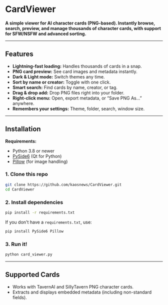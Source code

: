# CardViewer

**A simple viewer for AI character cards (PNG-based). Instantly browse, search, preview, and manage thousands of character cards, with support for SFW/NSFW and advanced sorting.**

---

## Features

* **Lightning-fast loading:** Handles thousands of cards in a snap.
* **PNG card preview:** See card images and metadata instantly.
* **Dark & Light mode:** Switch themes any time.
* **Sort by name or creator:** Toggle with one click.
* **Smart search:** Find cards by name, creator, or tag.
* **Drag & drop add:** Drop PNG files right into your folder.
* **Right-click menu:** Open, export metadata, or “Save PNG As...” anywhere.
* **Remembers your settings:** Theme, folder, search, window size.

---

## Installation

**Requirements:**

* Python 3.8 or newer
* [PySide6](https://pypi.org/project/PySide6/) (Qt for Python)
* [Pillow](https://pypi.org/project/Pillow/) (for image handling)

### **1. Clone this repo**

```sh
git clone https://github.com/kaosnews/CardViewer.git
cd CardViewer
```

### **2. Install dependencies**

```sh
pip install -r requirements.txt
```

If you don't have a `requirements.txt`, use:

```sh
pip install PySide6 Pillow
```

### **3. Run it!**

```sh
python card_viewer.py
```

---

## Supported Cards

* Works with TavernAI and SillyTavern PNG character cards.
* Extracts and displays embedded metadata (including non-standard fields).
